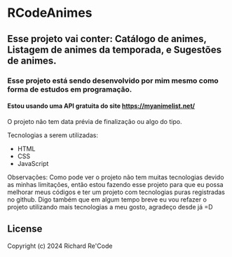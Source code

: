 # RCodeAnimes

## Esse projeto vai conter: Catálogo de animes, Listagem de animes da temporada, e Sugestões de animes.

### Esse projeto está sendo desenvolvido por mim mesmo como forma de estudos em programação.

#### Estou usando uma API gratuita do site https://myanimelist.net/

O projeto não tem data prévia de finalização ou algo do tipo.

Tecnologias a serem utilizadas:
- HTML
- CSS
- JavaScript

Observações: Como pode ver o projeto não tem muitas tecnologias devido as minhas limitações, então estou fazendo esse projeto para que eu possa melhorar meus códigos e ter um projeto com tecnologias puras registradas no github. Digo também que em algum tempo breve eu vou refazer o projeto utilizando mais tecnologias a meu gosto, agradeço desde já =D

## License
Copyright (c) 2024 Richard Re'Code